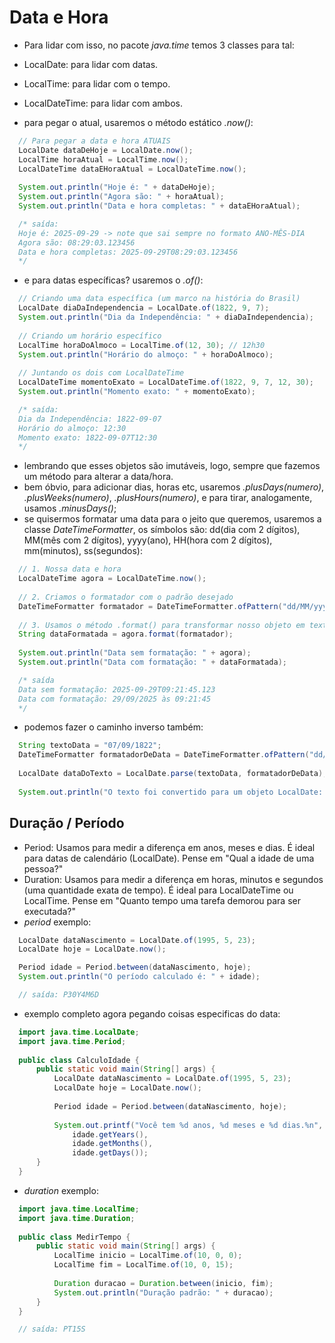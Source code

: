 # Data e Hora
- Para lidar com isso, no pacote *java.time* temos 3 classes para tal:
- LocalDate: para lidar com datas.
- LocalTime: para lidar com o tempo.
- LocalDateTime: para lidar com ambos.

- para pegar o atual, usaremos o método estático *.now()*:
```java
  // Para pegar a data e hora ATUAIS
  LocalDate dataDeHoje = LocalDate.now();
  LocalTime horaAtual = LocalTime.now();
  LocalDateTime dataEHoraAtual = LocalDateTime.now();
  
  System.out.println("Hoje é: " + dataDeHoje);
  System.out.println("Agora são: " + horaAtual);
  System.out.println("Data e hora completas: " + dataEHoraAtual);

  /* saída:
  Hoje é: 2025-09-29 -> note que sai sempre no formato ANO-MÊS-DIA
  Agora são: 08:29:03.123456
  Data e hora completas: 2025-09-29T08:29:03.123456
  */
```
- e para datas específicas? usaremos o *.of()*:
```java
  // Criando uma data específica (um marco na história do Brasil)
  LocalDate diaDaIndependencia = LocalDate.of(1822, 9, 7);
  System.out.println("Dia da Independência: " + diaDaIndependencia);
  
  // Criando um horário específico
  LocalTime horaDoAlmoco = LocalTime.of(12, 30); // 12h30
  System.out.println("Horário do almoço: " + horaDoAlmoco);
  
  // Juntando os dois com LocalDateTime
  LocalDateTime momentoExato = LocalDateTime.of(1822, 9, 7, 12, 30);
  System.out.println("Momento exato: " + momentoExato);

  /* saída:
  Dia da Independência: 1822-09-07
  Horário do almoço: 12:30
  Momento exato: 1822-09-07T12:30
  */
```
- lembrando que esses objetos são imutáveis, logo, sempre que fazemos um método para alterar a data/hora.
- bem óbvio, para adicionar dias, horas etc, usaremos *.plusDays(numero)*, *.plusWeeks(numero)*, *.plusHours(numero)*, e para tirar, analogamente, usamos *.minusDays()*;
- se quisermos formatar uma data para o jeito que queremos, usaremos a classe *DateTimeFormatter*, os símbolos são: dd(dia com 2 dígitos), MM(mês com 2 dígitos), yyyy(ano), HH(hora com 2 dígitos), mm(minutos), ss(segundos):
```java
  // 1. Nossa data e hora
  LocalDateTime agora = LocalDateTime.now();
  
  // 2. Criamos o formatador com o padrão desejado
  DateTimeFormatter formatador = DateTimeFormatter.ofPattern("dd/MM/yyyy 'às' HH:mm:ss");
  
  // 3. Usamos o método .format() para transformar nosso objeto em texto
  String dataFormatada = agora.format(formatador);
  
  System.out.println("Data sem formatação: " + agora);
  System.out.println("Data com formatação: " + dataFormatada);

  /* saída
  Data sem formatação: 2025-09-29T09:21:45.123
  Data com formatação: 29/09/2025 às 09:21:45
  */
```
- podemos fazer o caminho inverso também:
```java
  String textoData = "07/09/1822";
  DateTimeFormatter formatadorDeData = DateTimeFormatter.ofPattern("dd/MM/yyyy");
  
  LocalDate dataDoTexto = LocalDate.parse(textoData, formatadorDeData);
  
  System.out.println("O texto foi convertido para um objeto LocalDate: " + dataDoTexto);
```
## Duração / Período
- Period: Usamos para medir a diferença em anos, meses e dias. É ideal para datas de calendário (LocalDate). Pense em "Qual a idade de uma pessoa?"
- Duration: Usamos para medir a diferença em horas, minutos e segundos (uma quantidade exata de tempo). É ideal para LocalDateTime ou LocalTime. Pense em "Quanto tempo uma tarefa demorou para ser executada?"
- *period* exemplo:
```java
  LocalDate dataNascimento = LocalDate.of(1995, 5, 23);
  LocalDate hoje = LocalDate.now();

  Period idade = Period.between(dataNascimento, hoje);  
  System.out.println("O período calculado é: " + idade);

  // saída: P30Y4M6D
```
- exemplo completo agora pegando coisas especificas do data:
```java
  import java.time.LocalDate;
  import java.time.Period;
  
  public class CalculoIdade {
      public static void main(String[] args) {
          LocalDate dataNascimento = LocalDate.of(1995, 5, 23);
          LocalDate hoje = LocalDate.now();
  
          Period idade = Period.between(dataNascimento, hoje);
  
          System.out.printf("Você tem %d anos, %d meses e %d dias.%n",
              idade.getYears(),
              idade.getMonths(),
              idade.getDays());
      }
  }
```
- *duration* exemplo:
```java
  import java.time.LocalTime;
  import java.time.Duration;
  
  public class MedirTempo {
      public static void main(String[] args) {
          LocalTime inicio = LocalTime.of(10, 0, 0);
          LocalTime fim = LocalTime.of(10, 0, 15);
  
          Duration duracao = Duration.between(inicio, fim);
          System.out.println("Duração padrão: " + duracao);
      }
  }

  // saída: PT15S
```
